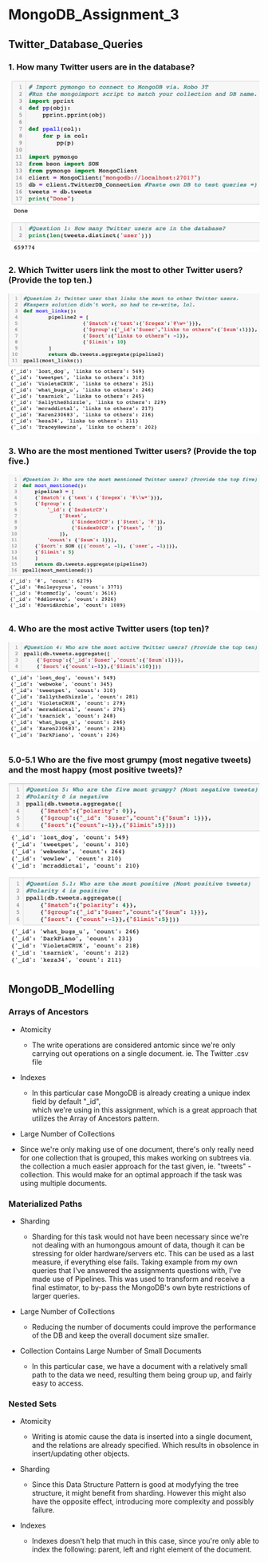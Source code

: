 # MongoDB_Assignment_3

## Twitter_Database_Queries

### 1. How many Twitter users are in the database?
![picture](https://github.com/cph-ap228/MongoDB_Assignment_3/blob/master/Queries/Question1.png)

### 2. Which Twitter users link the most to other Twitter users? (Provide the top ten.)
![picture](https://github.com/cph-ap228/MongoDB_Assignment_3/blob/master/Queries/Question2.png)

### 3. Who are the most mentioned Twitter users? (Provide the top five.)
![picture](https://github.com/cph-ap228/MongoDB_Assignment_3/blob/master/Queries/Question3.png)

### 4. Who are the most active Twitter users (top ten)?
![picture](https://github.com/cph-ap228/MongoDB_Assignment_3/blob/master/Queries/Question4.png)

### 5.0-5.1 Who are the five most grumpy (most negative tweets) and the most happy (most positive tweets)?
![picture](https://github.com/cph-ap228/MongoDB_Assignment_3/blob/master/Queries/Question5-5.1.png)

## MongoDB_Modelling

### Arrays of Ancestors 
* Atomicity 
  * The write operations are considered antomic since we're only carrying out operations on a single document. 
ie. The Twitter .csv file 

* Indexes 
  * In this particular case MongoDB is already creating a unique index field by default "_id",  
  which we're using in this assignment, which is a great approach that utilizes the Array of Ancestors pattern. 

* Large Number of Collections 
 * Since we're only making use of one document, there's only really need for one collection that is grouped,
 this makes working on subtrees via. the collection a much easier approach for the tast given, ie. "tweets" - collection. 
 This would make for an optimal approach if the task was using multiple documents. 


### Materialized Paths 
* Sharding 
  * Sharding for this task would not have been necessary since we're not dealing with an humongous amount of data, though 
  it can be stressing for older hardware/servers etc. This can be used as a last measure, if everything else fails. 
  Taking example from my own queries that I've answered the assignments questions with, I've made use of Pipelines. 
  This was used to transform and receive a final estimator, to by-pass the MongoDB's own byte restrictions of larger queries.

* Large Number of Collections 
  *  Reducing the number of documents could improve the performance of the DB and keep the overall document size smaller. 

* Collection Contains Large Number of Small Documents
  * In this particular case, we have a document with a relatively small path to the data we need, resulting them being group up, 
  and fairly easy to access. 
  
### Nested Sets 
* Atomicity 
  * Writing is atomic cause the data is inserted into a single document, and the relations are already specified. 
  Which results in obsolence in insert/updating other objects. 
  
* Sharding 
  * Since this Data Structure Pattern is good at modyfying the tree structure, it might benefit from sharding. 
    However this might also have the opposite effect, introducing more complexity and possibly failure. 
    
* Indexes 
  * Indexes doesn't help that much in this case, since you're only able to index the following: parent, left and right element of the document. 
